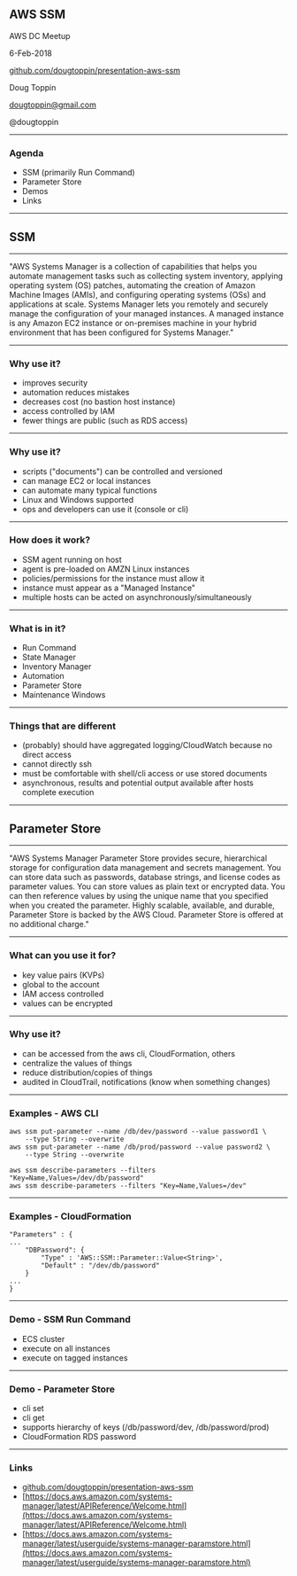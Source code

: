 ## AWS SSM

AWS DC Meetup

6-Feb-2018

[github.com/dougtoppin/presentation-aws-ssm](https://github.com/dougtoppin/presentation-aws-ssm)

Doug Toppin

dougtoppin@gmail.com

@dougtoppin

---
### Agenda

* SSM (primarily Run Command)
* Parameter Store
* Demos
* Links

---

## SSM

---

"AWS Systems Manager is a collection of capabilities that helps you automate management tasks such as collecting system inventory, applying operating system (OS) patches, automating the creation of Amazon Machine Images (AMIs), and configuring operating systems (OSs) and applications at scale. Systems Manager lets you remotely and securely manage the configuration of your managed instances. A managed instance is any Amazon EC2 instance or on-premises machine in your hybrid environment that has been configured for Systems Manager."

---

### Why use it?

* improves security
* automation reduces mistakes
* decreases cost (no bastion host instance)
* access controlled by IAM
* fewer things are public (such as RDS access)

---

### Why use it?

* scripts ("documents") can be controlled and versioned
* can manage EC2 or local instances
* can automate many typical functions
* Linux and Windows supported
* ops and developers can use it (console or cli)

---

### How does it work?

* SSM agent running on host
* agent is pre-loaded on AMZN Linux instances
* policies/permissions for the instance must allow it
* instance must appear as a "Managed Instance"
* multiple hosts can be acted on asynchronously/simultaneously

---

### What is in it?

* Run Command
* State Manager
* Inventory Manager
* Automation
* Parameter Store
* Maintenance Windows

---

### Things that are different

* (probably) should have aggregated logging/CloudWatch because no direct access
* cannot directly ssh
* must be comfortable with shell/cli access or use stored documents
* asynchronous, results and potential output available after hosts complete execution

---

## Parameter Store

---

"AWS Systems Manager Parameter Store provides secure, hierarchical storage for configuration data management and secrets management. You can store data such as passwords, database strings, and license codes as parameter values. You can store values as plain text or encrypted data. You can then reference values by using the unique name that you specified when you created the parameter. Highly scalable, available, and durable, Parameter Store is backed by the AWS Cloud. Parameter Store is offered at no additional charge."

---

### What can you use it for?
* key value pairs (KVPs)
* global to the account
* IAM access controlled
* values can be encrypted

---
### Why use it?

* can be accessed from the aws cli, CloudFormation, others
* centralize the values of things
* reduce distribution/copies of things
* audited in CloudTrail, notifications (know when something changes)

---

### Examples - AWS CLI

```
aws ssm put-parameter --name /db/dev/password --value password1 \
    --type String --overwrite
aws ssm put-parameter --name /db/prod/password --value password2 \
    --type String --overwrite

aws ssm describe-parameters --filters "Key=Name,Values=/dev/db/password"
aws ssm describe-parameters --filters "Key=Name,Values=/dev"
```

---

### Examples - CloudFormation

```
"Parameters" : {
...
    "DBPassword": {
        "Type" : 'AWS::SSM::Parameter::Value<String>',
        "Default" : "/dev/db/password"
    }
...
}

```
---

### Demo - SSM Run Command

* ECS cluster
* execute on all instances
* execute on tagged instances

---

### Demo - Parameter Store

* cli set
* cli get
* supports hierarchy of keys (/db/password/dev, /db/password/prod)
* CloudFormation RDS password

---

### Links

* [github.com/dougtoppin/presentation-aws-ssm](https://github.com/dougtoppin/presentation-aws-ssm)
* [https://docs.aws.amazon.com/systems-manager/latest/APIReference/Welcome.html](https://docs.aws.amazon.com/systems-manager/latest/APIReference/Welcome.html)
* [https://docs.aws.amazon.com/systems-manager/latest/userguide/systems-manager-paramstore.html](https://docs.aws.amazon.com/systems-manager/latest/userguide/systems-manager-paramstore.html)
